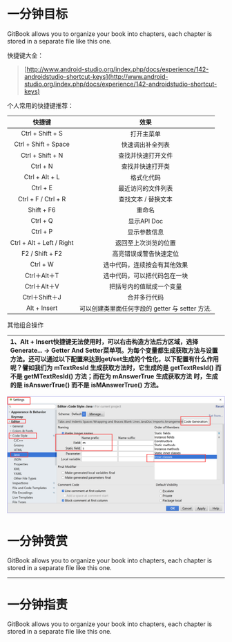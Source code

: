 # 一分钟目标

GitBook allows you to organize your book into chapters, each chapter is stored in a separate file like this one.

快捷键大全：

> [http://www.android-studio.org/index.php/docs/experience/142-androidstudio-shortcut-keys](http://www.android-studio.org/index.php/docs/experience/142-androidstudio-shortcut-keys)

个人常用的快捷键推荐：

| 快捷键 | 效果 |
| :---: | :---: |
| Ctrl + Shift + S | 打开主菜单 |
| Ctrl + Shift + Space | 快速调出补全列表 |
| Ctrl + Shift + N | 查找并快速打开文件 |
| Ctrl + N | 查找并快速打开类 |
| Ctrl + Alt + L | 格式化代码 |
| Ctrl + E | 最近访问的文件列表 |
| Ctrl + F / Ctrl + R | 查找文本 / 替换文本 |
| Shift + F6 | 重命名 |
| Ctrl + Q | 显示API Doc |
| Ctrl + P | 显示参数信息 |
| Ctrl + Alt + Left / Right | 返回至上次浏览的位置 |
| F2 / Shift + F2 | 高亮错误或警告快速定位 |
| Ctrl + W | 选中代码，连续按会有其他效果 |
| Ctrl＋Alt＋T | 选中代码，可以把代码包在一块 |
| Ctrl＋Alt＋V | 把括号内的值赋成一个变量 |
| Ctrl＋Shift＋J | 合并多行代码 |
| Alt + Insert | 可以创建类里面任何字段的 getter 与 setter 方法. |

其他组合操作

| 1、Alt + Insert快捷键无法使用时，可以右击构造方法后方区域，选择Generate... → Getter And Setter菜单项。为每个变量都生成获取方法与设置方法。还可以通过以下配置来达到get/set生成的个性化，以下配置有什么作用呢？譬如我们为 mTextResId 生成获取方法时，它生成的是 getTextResId\(\) 而不是 getMTextResId\(\) 方法；而在为 mAnswerTrue 生成获取方法 时，生成的是 isAnswerTrue\(\) 而不是 isMAnswerTrue\(\) 方法。 |
| :--- |


![](/assets/2ILKTQXCD]HF%297NJ[%295MMOS.png)

# 一分钟赞赏

GitBook allows you to organize your book into chapters, each chapter is stored in a separate file like this one.

---

# 一分钟指责

GitBook allows you to organize your book into chapters, each chapter is stored in a separate file like this one.

